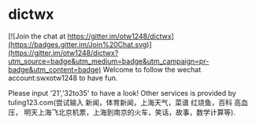# dictwx

[![Join the chat at https://gitter.im/otw1248/dictwx](https://badges.gitter.im/Join%20Chat.svg)](https://gitter.im/otw1248/dictwx?utm_source=badge&utm_medium=badge&utm_campaign=pr-badge&utm_content=badge)
Welcome to follow the wechat account:swxotw1248 to have fun.

Please input '21','32to35' to have a look! Other services is provided by tuling123.com(尝试输入 新闻，体育新闻，上海天气，菜谱 红烧鱼，百科 高血压， 明天上海飞北京机票，上海到南京的火车，笑话，故事，数学计算等).
